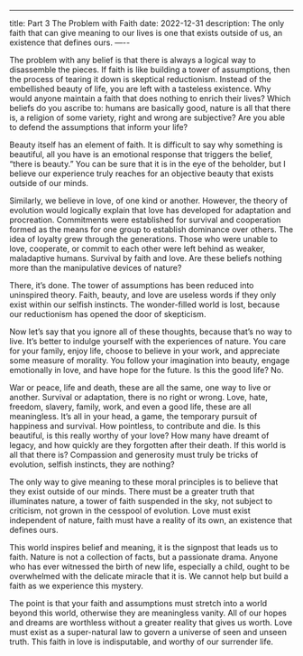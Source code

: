 ---
title: Part 3 The Problem with Faith
date: 2022-12-31
description: The only faith that can give meaning to our lives is one that exists outside of us, an existence that defines ours.
—--


The problem with any belief is that there is always a logical way to disassemble the pieces.  If faith is like building a tower of assumptions, then the process of tearing it down is skeptical reductionism.  Instead of the embellished beauty of life, you are left with a tasteless existence.  Why would anyone maintain a faith that does nothing to enrich their lives?  Which beliefs do you ascribe to: humans are basically good, nature is all that there is, a religion of some variety, right and wrong are subjective?  Are you able to defend the assumptions that inform your life?   

Beauty itself has an element of faith.  It is difficult to say why something is beautiful, all you have is an emotional response that triggers the belief, “there is beauty.”  You can be sure that it is in the eye of the beholder, but I believe our experience truly reaches for an objective beauty that exists outside of our minds.  

Similarly, we believe in love, of one kind or another.  However, the theory of evolution would logically explain that love has developed for adaptation and procreation.  Commitments were established for survival and cooperation formed as the means for one group to establish dominance over others.  The idea of loyalty grew through the generations.  Those who were unable to love, cooperate, or commit to each other were left behind as weaker, maladaptive humans.  Survival by faith and love.  Are these beliefs nothing more than the manipulative devices of nature?

There, it’s done.  The tower of assumptions has been reduced into uninspired theory.  Faith, beauty, and love are useless words if they only exist within our selfish instincts.  The wonder-filled world is lost, because our reductionism has opened the door of skepticism.

Now let’s say that you ignore all of these thoughts, because that’s no way to live.  It’s better to indulge yourself with the experiences of nature.  You care for your family, enjoy life, choose to believe in your work, and appreciate some measure of morality.  You follow your imagination into beauty, engage emotionally in love, and have hope for the future.  Is this the good life?  No.

War or peace, life and death, these are all the same, one way to live or another.  Survival or adaptation, there is no right or wrong.  Love, hate, freedom, slavery, family, work, and even a good life, these are all meaningless.  It’s all in your head, a game, the temporary pursuit of happiness and survival.  How pointless, to contribute and die.  Is this beautiful, is this really worthy of your love?  How many have dreamt of legacy, and how quickly are they forgotten after their death.  If this world is all that there is?  Compassion and generosity must truly be tricks of evolution, selfish instincts, they are nothing?

The only way to give meaning to these moral principles is to believe that they exist outside of our minds.  There must be a greater truth that illuminates nature, a tower of faith suspended in the sky, not subject to criticism, not grown in the cesspool of evolution.  Love must exist independent of nature, faith must have a reality of its own, an existence that defines ours.

This world inspires belief and meaning, it is the signpost that leads us to faith. Nature is not a collection of facts, but a passionate drama.  Anyone who has ever witnessed the birth of new life, especially a child, ought to be overwhelmed with the delicate miracle that it is.  We cannot help but build a faith as we experience this mystery. 

The point is that your faith and assumptions must stretch into a world beyond this world, otherwise they are meaningless vanity.  All of our hopes and dreams are worthless without a greater reality that gives us worth.  Love must exist as a super-natural law to govern a universe of seen and unseen truth.  This faith in love is indisputable, and worthy of our surrender life.

